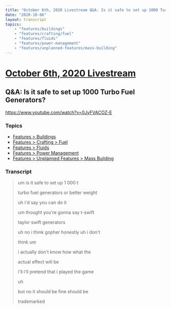 ```yaml
---
title: "October 6th, 2020 Livestream Q&A: Is it safe to set up 1000 Turbo Fuel Generators?"
date: "2020-10-06"
layout: transcript
topics:
    - "features/buildings"
    - "features/crafting/fuel"
    - "features/fluids"
    - "features/power-management"
    - "features/unplanned-features/mass-building"
---
```

# [October 6th, 2020 Livestream](../2020-10-06.md)
## Q&A: Is it safe to set up 1000 Turbo Fuel Generators?
https://www.youtube.com/watch?v=0JyFVACOZ-E

### Topics
* [Features > Buildings](../topics/features/buildings.md)
* [Features > Crafting > Fuel](../topics/features/crafting/fuel.md)
* [Features > Fluids](../topics/features/fluids.md)
* [Features > Power Management](../topics/features/power-management.md)
* [Features > Unplanned Features > Mass Building](../topics/features/unplanned-features/mass-building.md)

### Transcript

> um is it safe to set up 1 000 t
>
> turbo fuel generators or better weight
>
> uh i'd say you can do it
>
> um thought you're gonna say t-swift
>
> taylor swift generators
>
> uh no i think gopher honestly uh i don't
>
> think um
>
> i actually don't know how what the
>
> actual effect will be
>
> i'll i'll pretend that i played the game
>
> uh
>
> but no it should be fine should be
>
> trademarked
